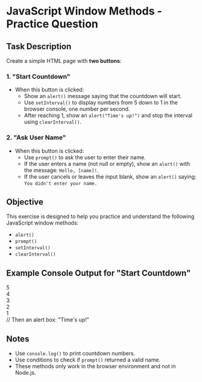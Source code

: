 # JavaScript Window Methods - Practice Question

## Task Description

Create a simple HTML page with **two buttons**:

### 1. "Start Countdown"

- When this button is clicked:
  - Show an `alert()` message saying that the countdown will start.
  - Use `setInterval()` to display numbers from 5 down to 1 in the browser console, one number per second.
  - After reaching 1, show an `alert("Time's up!")` and stop the interval using `clearInterval()`.

### 2. "Ask User Name"

- When this button is clicked:
  - Use `prompt()` to ask the user to enter their name.
  - If the user enters a name (not null or empty), show an `alert()` with the message: `Hello, [name]!`.
  - If the user cancels or leaves the input blank, show an `alert()` saying: `You didn't enter your name.`

## Objective

This exercise is designed to help you practice and understand the following JavaScript window methods:

- `alert()`
- `prompt()`
- `setInterval()`
- `clearInterval()`

## Example Console Output for "Start Countdown"

5  
4  
3  
2  
1  
// Then an alert box: "Time's up!"

## Notes

- Use `console.log()` to print countdown numbers.
- Use conditions to check if `prompt()` returned a valid name.
- These methods only work in the browser environment and not in Node.js.
